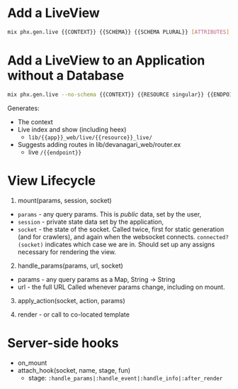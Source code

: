 # Add a LiveView

```sh
mix phx.gen.live {{CONTEXT}} {{SCHEMA}} {{SCHEMA PLURAL}} [ATTRIBUTES]
```

# Add a LiveView to an Application without a Database

```sh
mix phx.gen.live --no-schema {{CONTEXT}} {{RESOURCE singular}} {{ENDPOINT}}
```

Generates:

* The context
* Live index and show (including heex)
  * `lib/{{app}}_web/live/{{resource}}_live/`
* Suggests adding routes in lib/devanagari_web/router.ex
  * live `/{{endpoint}}`

# View Lifecycle

1. mount(params, session, socket)
* `params` - any query params. This is *public* data, set by the user,
* `session` - private state data set by the application,
* `socket` - the state of the socket.
Called twice, first for static generation (and for crawlers),
and again when the websocket connects.
`connected?(socket)` indicates which case we are in.
Should set up any assigns necessary for rendering the view.

2. handle_params(params, url, socket)
  * params - any query params as a Map, String -> String
  * url - the full URL
Called whenever params change, including on mount.

3. apply_action(socket, action, params)

4. render - or call to co-located template

# Server-side hooks

* on_mount
* attach_hook(socket, name, stage, fun)
  * stage: `:handle_params|:handle_event|:handle_info|:after_render`
